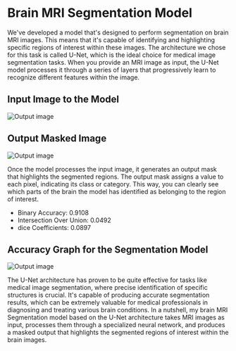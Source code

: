 # Brain MRI Segmentation Model
We've developed a model that's designed to perform segmentation on brain MRI images. This means that it's capable of identifying and highlighting specific regions of interest within these images. The architecture we chose for this task is called U-Net, which is the ideal choice for medical image segmentation tasks. When you provide an MRI image as input, the U-Net model processes it through a series of layers that progressively learn to recognize different features within the image. 

## Input Image to the Model
![Output image]([https://github.com/AbhiSinha08/med-vault/blob/main/TCGA_CS_4941_19960909_14.png](https://github.com/hridayahuja44/Brain-MRI-Segmentation/blob/main/Testing%20Image.png))

## Output Masked Image
![Output image]([https://github.com/AbhiSinha08/med-vault/blob/main/TCGA_CS_4941_19960909_14_mask.png](https://github.com/hridayahuja44/Brain-MRI-Segmentation/blob/main/Testing%20Image%20Mask.png))

Once the model processes the input image, it generates an output mask that highlights the segmented regions. The output mask assigns a value to each pixel, indicating its class or category. This way, you can clearly see which parts of the brain the model has identified as belonging to the region of interest.
- Binary Accuracy: 0.9108
- Intersection Over Union: 0.0492
- dice Coefficients: 0.0897

## Accuracy Graph for the Segmentation Model
![Output image]([https://github.com/AbhiSinha08/med-vault/blob/main/Accuracy%20Graph.png](https://github.com/hridayahuja44/Brain-MRI-Segmentation/blob/main/Accuracy%20Graph%20For%20the%20Model.png))

The U-Net architecture has proven to be quite effective for tasks like medical image segmentation, where precise identification of specific structures is crucial. It's capable of producing accurate segmentation results, which can be extremely valuable for medical professionals in diagnosing and treating various brain conditions. In a nutshell, my brain MRI Segmentation model based on the U-Net architecture takes MRI images as input, processes them through a specialized neural network, and produces a masked output that highlights the segmented regions of interest within the brain images.
  
